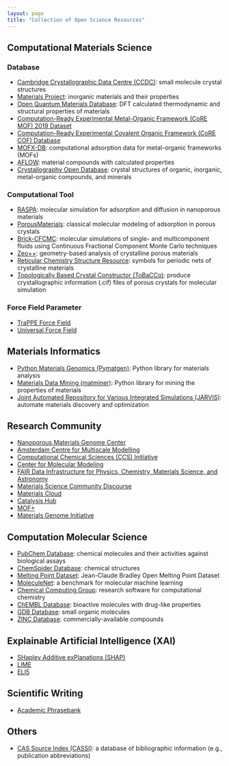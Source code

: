 ```yaml
---
layout: page
title: "Collection of Open Science Resources"
---
```


## Computational Materials Science
### Database
- [Cambridge Crystallographic Data Centre (CCDC)](https://www.ccdc.cam.ac.uk/structures/): small molecule crystal structures
- [Materials Project](https://next-gen.materialsproject.org/): inorganic materials and their properties
- [Open Quantum Materials Database](https://oqmd.org/): DFT calculated thermodynamic and structural properties of materials
- [Computation-Ready Experimental Metal-Organic Framework (CoRE MOF) 2019 Dataset](https://zenodo.org/records/7691378)
- [Computation-Ready Experimental Covalent Organic Framework (CoRE COF) Database](https://core-cof.github.io/CoRE-COF-Database/)
- [MOFX-DB](https://mof.tech.northwestern.edu/): computational adsorption data for metal-organic frameworks (MOFs)
- [AFLOW](http://www.aflowlib.org/): material compounds with calculated properties
- [Crystallography Open Database](http://www.crystallography.net/cod/): crystal structures of organic, inorganic, metal-organic compounds, and minerals

### Computational Tool
- [RASPA](https://iraspa.org/raspa/): molecular simulation for adsorption and diffusion in nanoporous materials​
- [PorousMaterials](https://simonensemble.github.io/PorousMaterials.jl/stable/): classical molecular modeling of adsorption in porous crystals
- [Brick-CFCMC](https://gitlab.com/ETh_TU_Delft/Brick-CFCMC): molecular simulations of single- and multicomponent fluids using Continuous Fractional Component Monte Carlo techniques
- [Zeo++](http://www.zeoplusplus.org/): geometry-based analysis of crystalline porous materials
- [Reticular Chemistry Structure Resource](https://rcsr.anu.edu.au/): symbols for periodic nets of crystalline materials
- [Topologically Based Crystal Constructor (ToBaCCo)](https://github.com/tobacco-mofs/tobacco_3.0): produce crystallographic information (.cif) files of porous crystals for molecular simulation

### Force Field Parameter
- [TraPPE Force Field](http://trappe.oit.umn.edu/)
- [Universal Force Field](https://simonensemble.github.io/PorousMaterials.jl/dev/force_field/)


## Materials Informatics
- [Python Materials Genomics (Pymatgen)](https://pymatgen.org/): Python library for materials analysis
- [Materials Data Mining (matminer)](https://matminer.readthedocs.io/): Python library for mining the properties of materials
- [Joint Automated Repository for Various Integrated Simulations (JARVIS)](https://jarvis.nist.gov/): automate materials discovery and optimization 


## Research Community
- [Nanoporous Materials Genome Center](http://www1.chem.umn.edu/nmgc/)
- [Amsterdam Centre for Multiscale Modelling](https://www.acmm.nl/)
- [Computational Chemical Sciences (CCS) Initiative](https://ccs-psi.org/)
- [Center for Molecular Modeling](https://molmod.ugent.be/)
- [FAIR Data Infrastructure for Physics, Chemistry, Materials Science, and Astronomy](https://www.fair-di.eu/fair-di/)
- [Materials Science Community Discourse](https://matsci.org/)
- [Materials Cloud](https://www.materialscloud.org/home)
- [Catalysis Hub](https://www.catalysis-hub.org/)
- [MOF+](https://www.mofplus.org/)
- [Materials Genome Initiative](https://www.mgi.gov/)


## Computation Molecular Science
- [PubChem Database](https://pubchem.ncbi.nlm.nih.gov/): chemical molecules and their activities against biological assays
- [ChemSpider Database](https://www.chemspider.com/): chemical structures
- [Melting Point Dataset](http://dx.doi.org/10.6084/m9.figshare.1031638): Jean-Claude Bradley Open Melting Point Dataset
- [MoleculeNet](https://moleculenet.org/): a benchmark for molecular machine learning
- [Chemical Computing Group](https://www.chemcomp.com/index.htm): research software for computational chemistry
- [ChEMBL Database](https://www.ebi.ac.uk/chembl/): bioactive molecules with drug-like properties
- [GDB Database](https://gdb.unibe.ch/downloads/): small organic molecules
- [ZINC Database](https://zinc15.docking.org/): commercially-available compounds


## Explainable Artificial Intelligence (XAI)
- [SHapley Additive exPlanations (SHAP)](https://shap.readthedocs.io/en/latest/)
- [LIME](https://github.com/marcotcr/lime)
- [ELI5](https://eli5.readthedocs.io/en/latest/)


## Scientific Writing
- [Academic Phrasebank](https://www.phrasebank.manchester.ac.uk/)


## Others
- [CAS Source Index (CASSI)](https://cassi.cas.org/search.jsp): a database of bibliographic information (e.g., publication abbreviations)


